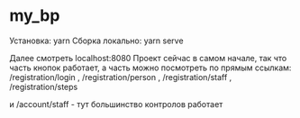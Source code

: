 # my_bp

Установка: yarn
Сборка локально:  yarn serve

Далее смотреть localhost:8080
Проект сейчас в самом начале, так что часть кнопок работает, а часть можно посмотреть по прямым ссылкам:
/registration/login , /registration/person , /registration/staff , /registration/steps

и /account/staff - тут большинство контролов работает
